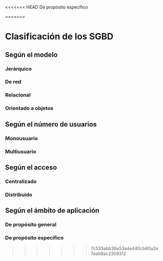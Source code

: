 <<<<<<< HEAD
		De propósito específico

=======
# Clasificación de los SGBD
## Según el modelo
### Jerárquico
### De red
### Relacional
### Orientado a objetos
## Según el número de usuarios
### Monousuario
### Multiusuario
## Según el acceso
### Centralizado
### Distribuido
## Según el ámbito de aplicación
### De propósito general
### De propósito específico
>>>>>>> 7c533abb36e53ade440cb60a2e7ea98ac2309312
